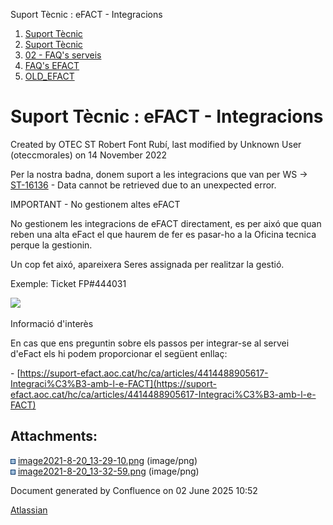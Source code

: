 Suport Tècnic : eFACT - Integracions  

1.  [Suport Tècnic](index.html)
2.  [Suport Tècnic](13893782.html)
3.  [02 - FAQ's serveis](26313393.html)
4.  [FAQ's EFACT](30867754.html)
5.  [OLD\_EFACT](OLD_EFACT_118555120.html)

Suport Tècnic : eFACT - Integracions
====================================

Created by OTEC ST Robert Font Rubí, last modified by Unknown User (oteccmorales) on 14 November 2022

Per la nostra badna, donem suport a les integracions que van per WS →  [ST-16136](https://contacte.aoc.cat/browse/ST-16136?src=confmacro) - Data cannot be retrieved due to an unexpected error.

IMPORTANT - No gestionem altes eFACT

No gestionem les integracions de eFACT directament, es per aixó que quan reben una alta eFact el que haurem de fer es pasar-ho a la Oficina tecnica perque la gestionin.

Un cop fet aixó, apareixera Seres assignada per realitzar la gestió. 

Exemple: Ticket FP#444031

![](attachments/41524037/41524040.png)

  

Informació d'interès

En cas que ens preguntin sobre els passos per integrar-se al servei d'eFact els hi podem proporcionar el següent enllaç:

\- [https://suport-efact.aoc.cat/hc/ca/articles/4414488905617-Integraci%C3%B3-amb-l-e-FACT](https://suport-efact.aoc.cat/hc/ca/articles/4414488905617-Integraci%C3%B3-amb-l-e-FACT)

  

  

Attachments:
------------

![](images/icons/bullet_blue.gif) [image2021-8-20\_13-29-10.png](attachments/41524037/41524039.png) (image/png)  
![](images/icons/bullet_blue.gif) [image2021-8-20\_13-32-59.png](attachments/41524037/41524040.png) (image/png)  

Document generated by Confluence on 02 June 2025 10:52

[Atlassian](http://www.atlassian.com/)